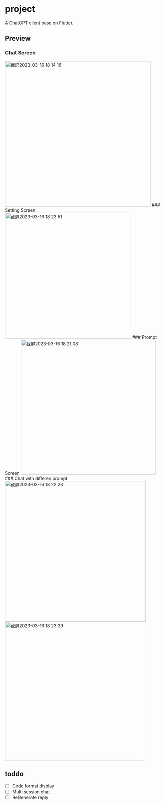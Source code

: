 # project

A ChatGPT client base on Flutter.

## Preview
### Chat Screen
<img width="467" alt="截屏2023-03-16 18 14 16" src="https://user-images.githubusercontent.com/20794675/225589244-5b9286f4-ee77-4458-96db-04b3928cab2c.png">
### Setting Screen
<img width="405" alt="截屏2023-03-16 18 23 51" src="https://user-images.githubusercontent.com/20794675/225589367-1077604f-738a-4fe6-952a-f477b7931322.png">
### Prompt Screen
<img width="432" alt="截屏2023-03-16 18 21 08" src="https://user-images.githubusercontent.com/20794675/225589589-236920ac-04e8-43b8-874d-2972fa0c854f.png">
### Chat with differen prompt
<img width="452" alt="截屏2023-03-16 18 22 23" src="https://user-images.githubusercontent.com/20794675/225589779-42329876-f7b6-4fc9-a4c2-911dc1fb7835.png">
<img width="447" alt="截屏2023-03-16 18 23 29" src="https://user-images.githubusercontent.com/20794675/225589802-9b57da66-d26f-4f37-ad42-6279bdba3fb0.png">

## toddo
- [ ] Code format display
- [ ] Multi session chat
- [ ] ReGenerate reply
